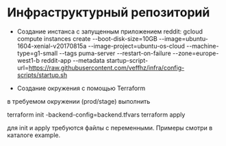 # Инфраструктурный репозиторий

- Создание инстанса с запущенным приложением reddit:
gcloud compute instances create --boot-disk-size=10GB --image=ubuntu-1604-xenial-v20170815a --image-project=ubuntu-os-cloud --machine-type=g1-small --tags puma-server --restart-on-failure --zone=europe-west1-b reddit-app --metadata startup-script-url=https://raw.githubusercontent.com/veffhz/infra/config-scripts/startup.sh


- Создание окружения с помощью Terraform

 в требуемом окружении (prod/stage) выполнить

  terraform init -backend-config=backend.tfvars
  terraform apply

 для init и apply требуются файлы с переменными.
 Примеры смотри в каталоге example.
